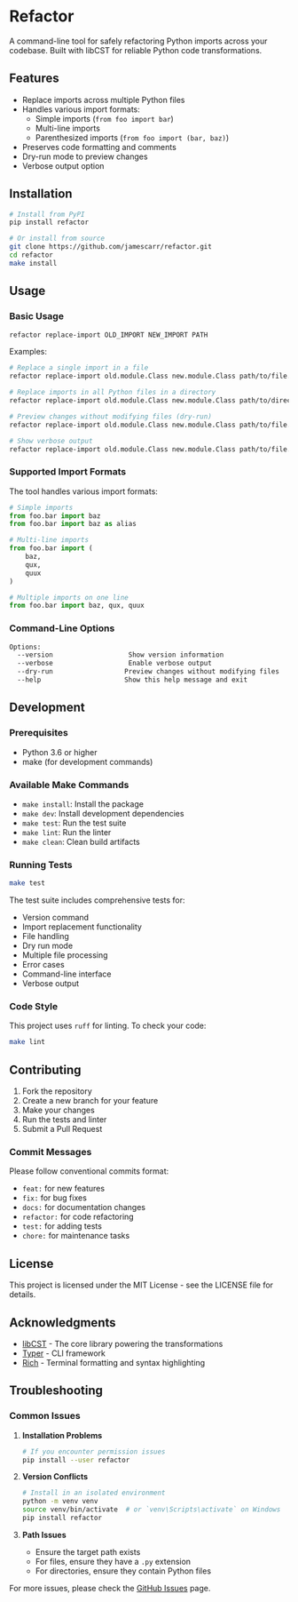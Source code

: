 # Refactor

A command-line tool for safely refactoring Python imports across your codebase. Built with libCST for reliable Python code transformations.

## Features

- Replace imports across multiple Python files
- Handles various import formats:
  - Simple imports (`from foo import bar`)
  - Multi-line imports
  - Parenthesized imports (`from foo import (bar, baz)`)
- Preserves code formatting and comments
- Dry-run mode to preview changes
- Verbose output option

## Installation

```bash
# Install from PyPI
pip install refactor

# Or install from source
git clone https://github.com/jamescarr/refactor.git
cd refactor
make install
```

## Usage

### Basic Usage

```bash
refactor replace-import OLD_IMPORT NEW_IMPORT PATH
```

Examples:
```bash
# Replace a single import in a file
refactor replace-import old.module.Class new.module.Class path/to/file.py

# Replace imports in all Python files in a directory
refactor replace-import old.module.Class new.module.Class path/to/directory

# Preview changes without modifying files (dry-run)
refactor replace-import old.module.Class new.module.Class path/to/file.py --dry-run

# Show verbose output
refactor replace-import old.module.Class new.module.Class path/to/file.py --verbose
```

### Supported Import Formats

The tool handles various import formats:

```python
# Simple imports
from foo.bar import baz
from foo.bar import baz as alias

# Multi-line imports
from foo.bar import (
    baz,
    qux,
    quux
)

# Multiple imports on one line
from foo.bar import baz, qux, quux
```

### Command-Line Options

```bash
Options:
  --version                   Show version information
  --verbose                   Enable verbose output
  --dry-run                  Preview changes without modifying files
  --help                     Show this help message and exit
```

## Development

### Prerequisites

- Python 3.6 or higher
- make (for development commands)

### Available Make Commands

- `make install`: Install the package
- `make dev`: Install development dependencies
- `make test`: Run the test suite
- `make lint`: Run the linter
- `make clean`: Clean build artifacts

### Running Tests

```bash
make test
```

The test suite includes comprehensive tests for:
- Version command
- Import replacement functionality
- File handling
- Dry run mode
- Multiple file processing
- Error cases
- Command-line interface
- Verbose output

### Code Style

This project uses `ruff` for linting. To check your code:

```bash
make lint
```

## Contributing

1. Fork the repository
2. Create a new branch for your feature
3. Make your changes
4. Run the tests and linter
5. Submit a Pull Request

### Commit Messages

Please follow conventional commits format:
- `feat:` for new features
- `fix:` for bug fixes
- `docs:` for documentation changes
- `refactor:` for code refactoring
- `test:` for adding tests
- `chore:` for maintenance tasks

## License

This project is licensed under the MIT License - see the LICENSE file for details.

## Acknowledgments

- [libCST](https://github.com/Instagram/LibCST) - The core library powering the transformations
- [Typer](https://typer.tiangolo.com/) - CLI framework
- [Rich](https://rich.readthedocs.io/) - Terminal formatting and syntax highlighting

## Troubleshooting

### Common Issues

1. **Installation Problems**
   ```bash
   # If you encounter permission issues
   pip install --user refactor
   ```

2. **Version Conflicts**
   ```bash
   # Install in an isolated environment
   python -m venv venv
   source venv/bin/activate  # or `venv\Scripts\activate` on Windows
   pip install refactor
   ```

3. **Path Issues**
   - Ensure the target path exists
   - For files, ensure they have a `.py` extension
   - For directories, ensure they contain Python files

For more issues, please check the [GitHub Issues](https://github.com/jamescarr/refactor/issues) page.